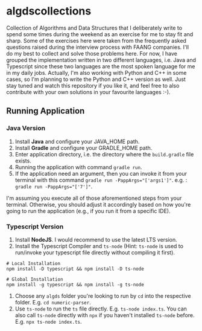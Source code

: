# algdscollections

Collection of Algorithms and Data Structures that I deliberately write to spend some times during the weekend as an exercise for me to stay fit and sharp.
Some of the exercises here were taken from the frequently asked questions raised during the interview process with FAANG companies. I'll do my best to collect and solve those problems here.
For now, I have grouped the implementation written in two different languages, i.e. Java and Typescript since these two languages are the most spoken language for me in my daily jobs. Actually, I'm also working with Python and C++ in some cases, so I'm planning to write the Python and C++ version as well. Just stay tuned and watch this repository if you like it, and feel free to also contribute with your own solutions in your favourite languages :-).

## Running Application

### Java Version

1. Install **Java** and configure your JAVA_HOME path.
1. Install **Gradle** and configure your GRADLE_HOME path.
1. Enter application directory, i.e. the directory where the `build.gradle` file exists.
1. Running the application with command `gradle run`.
1. If the application need an argument, then you can invoke it from your terminal with this command `gradle run -PappArgs="['args1']"`. e.g. : `gradle run -PappArgs="['7']"`.

I'm assuming you execute all of those aforementioned steps from your terminal. Otherwise, you should adjust it accordingly based on how you're going to run the application (e.g., if you run it from a specific IDE).

### Typescript Version

1. Install **NodeJS**. I would recommend to use the latest LTS version.
1. Install the Typescript Compiler and `ts-node` (Hint: `ts-node` is used to run/invoke your typescript file directly without compiling it first).

```
# Local Installation
npm install -D typescript && npm install -D ts-node

# Global Installation
npm install -g typescript && npm install -g ts-node
```

1. Choose any `algds` folder you're looking to run by `cd` into the respective folder. E.g. `cd numeric-parser`.
1. Use `ts-node` to run the `ts` file directly. E.g. `ts-node index.ts`. You can also call `ts-node` directly with `npx` if you haven't installed `ts-node` before. E.g. `npx ts-node index.ts`.
